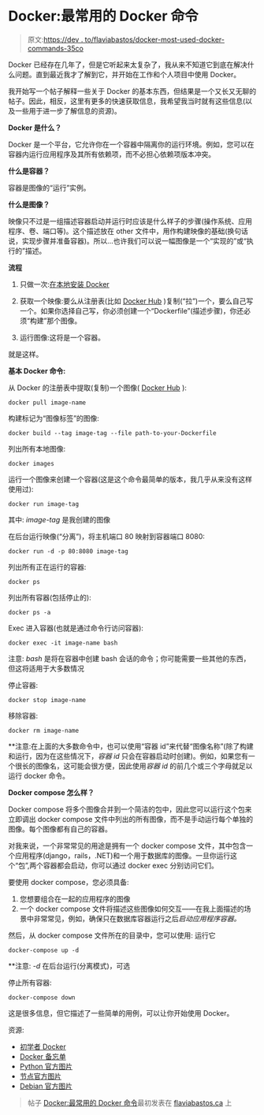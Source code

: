 # Docker:最常用的 Docker 命令

> 原文:[https://dev . to/flaviabastos/docker-most-used-docker-commands-35co](https://dev.to/flaviabastos/docker-most-used-docker-commands-35co)

Docker 已经存在几年了，但是它听起来太复杂了，我从来不知道它到底在解决什么问题。直到最近我才了解到它，并开始在工作和个人项目中使用 Docker。

我开始写一个帖子解释一些关于 Docker 的基本东西，但结果是一个又长又无聊的帖子。因此，相反，这里有更多的快速获取信息，我希望我当时就有这些信息(以及一些用于进一步了解信息的资源)。

**Docker 是什么？**

Docker 是一个平台，它允许你在一个容器中隔离你的运行环境。例如，您可以在容器内运行应用程序及其所有依赖项，而不必担心依赖项版本冲突。

**什么是容器？**

容器是图像的“运行”实例。

**什么是图像？**

映像只不过是一组描述容器启动并运行时应该是什么样子的步骤(操作系统、应用程序、卷、端口等)。这个描述放在 other 文件中，用作构建映像的基础(换句话说，实现步骤并准备容器)。所以…也许我们可以说一幅图像是一个“实现的”或“执行的”描述。

**流程**

1.  只做一次:[在本地安装 Docker](https://docs.docker.com/install/#supported-platforms)

2.  获取一个映像:要么从注册表(比如 [Docker Hub](https://hub.docker.com/explore/) )复制(“拉”)一个，要么自己写一个。如果你选择自己写，你必须创建一个“Dockerfile”(描述步骤)，你还必须“构建”那个图像。

3.  运行图像:这将是一个容器。

就是这样。

**基本 Docker 命令:**

从 Docker 的注册表中提取(复制)一个图像( [Docker Hub](https://hub.docker.com/explore/) ):

```
docker pull image-name 
```

构建标记为“图像标签”的图像:

```
docker build --tag image-tag --file path-to-your-Dockerfile 
```

列出所有本地图像:

```
docker images 
```

运行一个图像来创建一个容器(这是这个命令最简单的版本，我几乎从来没有这样使用过):

```
docker run image-tag 
```

其中: *image-tag* 是我创建的图像

在后台运行映像(“分离”)，将主机端口 80 映射到容器端口 8080:

```
docker run -d -p 80:8080 image-tag 
```

列出所有正在运行的容器:

```
docker ps 
```

列出所有容器(包括停止的):

```
docker ps -a 
```

Exec 进入容器(也就是通过命令行访问容器):

```
docker exec -it image-name bash 
```

注意: *bash* 是将在容器中创建 bash 会话的命令；你可能需要一些其他的东西，但这将适用于大多数情况

停止容器:

```
docker stop image-name 
```

移除容器:

```
docker rm image-name 
```

**注意:在上面的大多数命令中，也可以使用“容器 id”来代替“图像名称”(除了构建和运行，因为在这些情况下，*容器 id* 只会在容器启动时创建)。例如，如果您有一个很长的图像名，这可能会很方便，因此使用*容器 id* 的前几个或三个字母就足以运行 docker 命令。

**Docker compose 怎么样？**

Docker compose 将多个图像合并到一个简洁的包中，因此您可以运行这个包来立即调出 docker compose 文件中列出的所有图像，而不是手动运行每个单独的图像。每个图像都有自己的容器。

对我来说，一个非常常见的用途是拥有一个 docker compose 文件，其中包含一个应用程序(django，rails，.NET)和一个用于数据库的图像。一旦你运行这个“包”,两个容器都会启动，你可以通过 docker exec 分别访问它们。

要使用 docker compose，您必须具备:

1.  您想要组合在一起的应用程序的图像
2.  一个 docker compose 文件将描述这些图像如何交互——在我上面描述的场景中非常常见，例如，确保只在数据库容器运行之后*启动应用程序容器。*

然后，从 docker compose 文件所在的目录中，您可以使用:
运行它

```
docker-compose up -d 
```

**注意: *-d* 在后台运行(分离模式)，可选

停止所有容器:

```
docker-compose down 
```

这是很多信息，但它描述了一些简单的用例，可以让你开始使用 Docker。

资源:

*   [初学者 Docker](https://docker-curriculum.com)
*   [Docker 备忘单](https://dockercheatsheet.painlessdocker.com/)
*   [Python 官方图片](https://hub.docker.com/_/python/)
*   [节点官方图片](https://hub.docker.com/_/node/)
*   [Debian 官方图片](https://hub.docker.com/_/debian/)

> 帖子 [Docker:最常用的 Docker 命令](https://wp.me/pa0b0y-U)最初发表在 [flaviabastos.ca](https://flaviabastos.ca/) 上